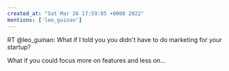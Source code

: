 ```yaml
---
created_at: "Sat Mar 26 17:59:05 +0000 2022"
mentions: ['leo_guinan']
---
```


RT @leo_guinan: What if I told you you didn't have to do marketing for your startup?

What if you could focus more on features and less on…